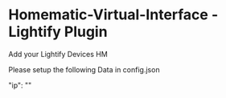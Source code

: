 # Homematic-Virtual-Interface  - Lightify Plugin
Add your Lightify Devices  HM

Please setup the following  Data in config.json 

"ip": ""
